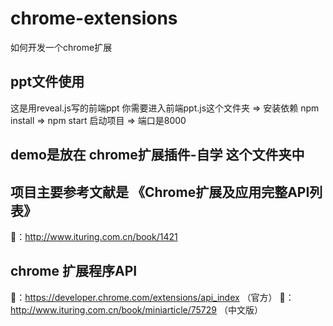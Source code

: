 # chrome-extensions
如何开发一个chrome扩展

## ppt文件使用
这是用reveal.js写的前端ppt
你需要进入前端ppt.js这个文件夹 => 安装依赖 npm install => npm start 启动项目 => 端口是8000

## demo是放在 chrome扩展插件-自学 这个文件夹中

## 项目主要参考文献是 《Chrome扩展及应用完整API列表》
🔗：http://www.ituring.com.cn/book/1421

## chrome 扩展程序API
🔗：https://developer.chrome.com/extensions/api_index （官方）
🔗：http://www.ituring.com.cn/book/miniarticle/75729 （中文版）
